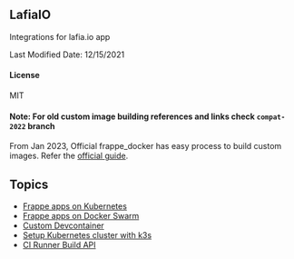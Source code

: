 ## LafiaIO

Integrations for lafia.io app

Last Modified Date: 12/15/2021

#### License

MIT


#### Note: For old custom image building references and links check `compat-2022` branch

From Jan 2023, Official frappe_docker has easy process to build custom images. Refer the [official guide](https://github.com/frappe/frappe_docker/blob/main/docs/custom-apps.md).

## Topics

- [Frappe apps on Kubernetes](docs/kube-devcontainer.md)
- [Frappe apps on Docker Swarm](docs/docker-swarm.md)
- [Custom Devcontainer](docs/devcontainer.md)
- [Setup Kubernetes cluster with k3s](docs/k3s-cluster.md)
- [CI Runner Build API](docs/runner-api.md)